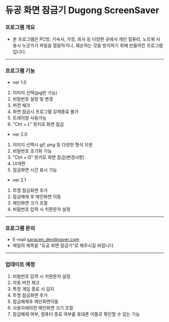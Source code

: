 # 듀공 화면 잠금기 Dugong ScreenSaver

### 프로그램 개요

+ 본 프로그램은 PC방, 기숙사, 가정, 회사 등 다양한 곳에서 개인 컴퓨터, 노트북 사용시 누군가가 파일을 열람하거나, 훼손하는 것을 방지하기 위해 만들어진 프로그램입니다.
- - -
### 프로그램 기능

+ ver 1.0
1. 이미지 선택(jpg만 가능)
2. 비밀번호 설정 및 변경
3. 버전 체크
4. 화면 잠금시 프로그램 강제종료 불가
5. 트레이창 사용가능
6. "Ctrl + L" 핫키로 화면 잠금

+ ver 2.0
1. 이미지 선택시 gif, png 등 다양한 형식 지원
2. 비밀번호 초기화 기능
3. "Ctrl + Q" 핫키로 화면 잠금(변경사항)
4. UI개편
5. 잠금화면 시간 표시 기능

+ ver 2.1
1. 투명 잠금화면 추가
2. 잠금해제 후 메인화면 이동
3. 메인화면 크기 조절
4. 비밀번호 입력 시 치환문자 설정

- - -
### 프로그램 문의
+ E-mail saracen_dev@naver.com
+ 메일의 제목을 "듀공 화면 잠금기"로 해주시길 바랍니다.
- - -
### 업데이트 예정
1. 비밀번호 입력 시 치환문자 설정
2. 자동 버전 체크
3. 특정 게임 종료 시 감지
4. 투명 잠금화면 추가
5. 잠금해제후 메인화면이동
6. 사용자에의한 메인화면 크기 조절
7. 잠금해제 여부, 컴퓨터 종료 여부를 휴대폰 어플로 확인할 수 있는 기능
